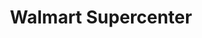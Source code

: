 ---
title: "Walmart Supercenter"
url: /baton-rouge/walmart-supercenter-college-drive/
shop: supermarket
---